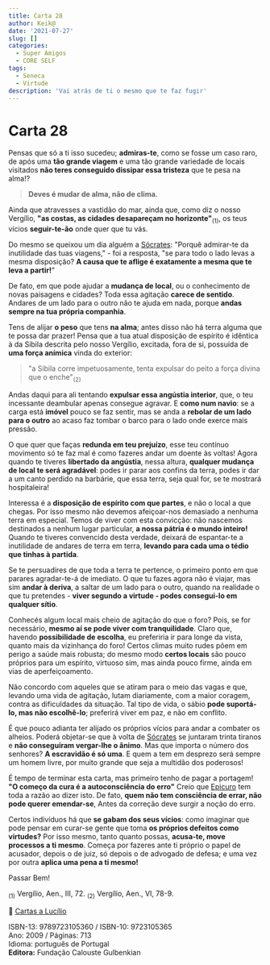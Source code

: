 ```yaml
---
title: Carta 28
author: Keik@
date: '2021-07-27'
slug: []
categories:
  - Super Amigos
  - CORE SELF
tags:
  - Seneca
  - Virtude
description: 'Vai atrás de ti o mesmo que te faz fugir'
---
```

# Carta 28

Pensas que só a ti isso sucedeu; **admiras-te**, como se fosse um caso raro, de após uma **tão grande viagem** e uma tão grande variedade de locais visitados **não teres conseguido dissipar essa tristeza** que te pesa na alma!? 

> **Deves é mudar de alma, não de clima.** 

Ainda que atravesses a vastidão do mar, ainda que, como diz o nosso Vergílio, **"as costas, as cidades desapareçam no horizonte"**<sub>(1)</sub>, os teus vícios **seguir-te-ão** onde quer que tu vás. 

Do mesmo se queixou um dia alguém a [Sócrates](https://pt.wikipedia.org/wiki/S%C3%B3crates): "Porquê admirar-te da inutilidade das tuas viagens," - foi a resposta, "se para todo o lado levas a mesma disposição? **A causa que te aflige é exatamente a mesma que te leva a partir!**" 

De fato, em que pode ajudar a **mudança de local**, ou o conhecimento de novas paisagens e cidades? Toda essa agitação **carece de sentido**. Andares de um lado para o outro não te ajuda em nada, porque **andas sempre na tua própria companhia**. 

Tens de alijar **o peso** que tens **na alma**; antes disso não há terra alguma que te possa dar prazer! Pensa que a tua atual disposição de espírito é idêntica à da Sibila descrita pelo nosso Vergílio, excitada, fora de si, possuída de **uma força anímica** vinda do exterior:

> "a Sibila corre impetuosamente, tenta expulsar do peito a força divina que o enche"<sub>(2)</sub>

Andas daqui para ali tentando **expulsar essa angústia interior**, que, o teu incessante deambular apenas consegue agravar. E **como num navio**: se a carga está **imóvel** pouco se faz sentir, mas se anda a **rebolar de um lado para o outro** ao acaso faz tombar o barco para o lado onde exerce mais pressão. 

O que quer que faças **redunda em teu prejuízo**, esse teu contínuo movimento só te faz mal é como fazeres andar um doente às voltas! Agora quando te tiveres **libertado da angústia**, nessa altura, **qualquer mudança de local te será agradável**: podes ir parar aos confins da terra, podes ir dar a um canto perdido na barbárie, que essa terra, seja qual for, se te mostrará hospitaleira! 

Interessa é a **disposição de espírito com que partes**, e não o local a que chegas. Por isso mesmo não devemos afeiçoar-nos demasiado a nenhuma terra em especial. Temos de viver com esta convicção: não nascemos destinados a nenhum lugar particular, **a nossa pátria é o mundo inteiro!** Quando te tiveres convencido desta verdade, deixará de espantar-te a inutilidade de andares de terra em terra, **levando para cada uma o tédio que tinhas à partida**. 

Se te  persuadires de que toda a terra te pertence, o primeiro ponto em que parares agradar-te-á de imediato. O que tu fazes agora não é viajar, mas sim **andar à deriva**, a saltar de um lado para o outro, quando na realidade o que tu pretendes - **viver segundo a virtude - podes consegui-lo em qualquer sítio**. 

Conhecés algum local mais cheio de agitação do que o foro? Pois, se for necessário, **mesmo aí se pode viver com tranquilidade**. Claro que, havendo **possibilidade de escolha**, eu preferiria ir para longe da vista, quanto mais da vizinhança do foro! Certos climas muito rudes põem em perigo a saúde mais robusta; do mesmo modo **certos locais** são pouco próprios para um espírito, virtuoso sim, mas ainda pouco firme, ainda em vias de aperfeiçoamento. 

Não concordo com aqueles que se atiram para o meio das vagas e que, levando uma vida de agitação, lutam diariamente, com a maior coragem, contra as dificuldades da situação. Tal tipo de vida, o sábio **pode suportá-lo, mas não escolhê-lo**; preferirá viver em paz, e não em conflito. 

É que pouco adianta ter alijado os próprios vícios para andar a combater os alheios. Poderá objetar-se que à volta de [Sócrates](https://pt.wikipedia.org/wiki/S%C3%B3crates) se juntaram trinta tiranos e **não conseguiram vergar-lhe o ânimo**. Mas que importa o número dos senhores? **A escravidão é só uma**. E quem a tem em desprezo será sempre um homem livre, por muito grande que seja a multidão dos poderosos!

É tempo de terminar esta carta, mas primeiro tenho de pagar a portagem! **"O começo da cura é a autoconsciência do erro"**  Creio que [Epicuro](https://pt.wikipedia.org/wiki/Epicuro) tem toda a razão ao dizer isto. De fato, **quem não tem consciência de errar, não pode querer emendar-se**, Antes da correção deve surgir a noção do erro. 

Certos indivíduos há que **se gabam dos seus vícios**: como imaginar que pode pensar em curar-se gente que toma **os próprios defeitos como virtudes?** Por isso mesmo, tanto quanto possas, **acusa-te, move processos a ti mesmo**. Começa por fazeres ante ti próprio o papel de acusador, depois o de juiz, só depois o de advogado de defesa; e uma vez por outra **aplica uma pena a ti mesmo!**

Passar Bem!


<sub>(1)</sub> Vergílio, Aen., III, 72.
<sub>(2)</sub> Vergílio, Aen., VI, 78-9.


:book: [Cartas a Lucílio](https://www.skoob.com.br/cartas-a-lucilio-37684ed41245.html)

ISBN-13: 9789723105360 / ISBN-10: 9723105365  
Ano: 2009 / Páginas: 713  
Idioma: português de Portugal   
**Editora:** Fundação Calouste Gulbenkian